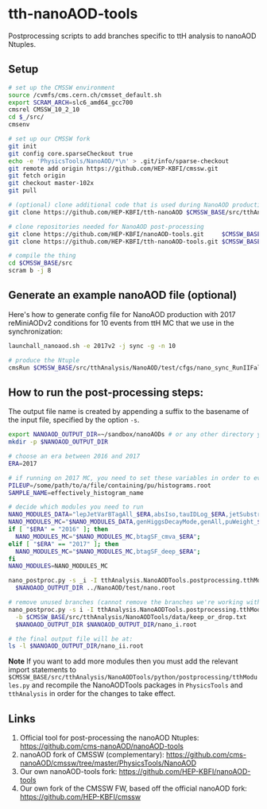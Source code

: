 # tth-nanoAOD-tools
Postprocessing scripts to add branches specific to ttH analysis to nanoAOD Ntuples.

## Setup

```bash
# set up the CMSSW environment
source /cvmfs/cms.cern.ch/cmsset_default.sh
export SCRAM_ARCH=slc6_amd64_gcc700
cmsrel CMSSW_10_2_10
cd $_/src/
cmsenv

# set up our CMSSW fork
git init
git config core.sparseCheckout true
echo -e 'PhysicsTools/NanoAOD/*\n' > .git/info/sparse-checkout
git remote add origin https://github.com/HEP-KBFI/cmssw.git
git fetch origin
git checkout master-102x
git pull

# (optional) clone additional code that is used during NanoAOD production
git clone https://github.com/HEP-KBFI/tth-nanoAOD $CMSSW_BASE/src/tthAnalysis/NanoAOD

# clone repositories needed for NanoAOD post-processing
git clone https://github.com/HEP-KBFI/nanoAOD-tools.git     $CMSSW_BASE/src/PhysicsTools/NanoAODTools
git clone https://github.com/HEP-KBFI/tth-nanoAOD-tools.git $CMSSW_BASE/src/tthAnalysis/NanoAODTools

# compile the thing
cd $CMSSW_BASE/src
scram b -j 8
```

## Generate an example nanoAOD file (optional)

Here's how to generate config file for NanoAOD production with 2017 reMiniAODv2 conditions for 10 events from ttH MC that we use in the synchronization:
```bash
launchall_nanoaod.sh -e 2017v2 -j sync -g -n 10

# produce the Ntuple
cmsRun $CMSSW_BASE/src/tthAnalysis/NanoAOD/test/cfgs/nano_sync_RunIIFall17MiniAODv2_cfg.py &> out.log
```

## How to run the post-processing steps:

The output file name is created by appending a suffix to the basename of the input file, specified by the option `-s`.

```bash
export NANOAOD_OUTPUT_DIR=~/sandbox/nanoAODs # or any other directory you prefer
mkdir -p $NANOAOD_OUTPUT_DIR

# choose an era between 2016 and 2017
ERA=2017

# if running on 2017 MC, you need to set these variables in order to evaluate PU weights
PILEUP=/some/path/to/a/file/containing/pu/histograms.root
SAMPLE_NAME=effectively_histogram_name

# decide which modules you need to run
NANO_MODULES_DATA="lepJetVarBTagAll_$ERA,absIso,tauIDLog_$ERA,jetSubstructureObservablesHTTv2,trigObjMatcher"
NANO_MODULES_MC="$NANO_MODULES_DATA,genHiggsDecayMode,genAll,puWeight_$ERA($PILEUP;$SAMPLE_NAME),jetmetUncertainties$ERA,btagSF_csvv2_$ERA"
if [ "$ERA" = "2016" ]; then
  NANO_MODULES_MC="$NANO_MODULES_MC,btagSF_cmva_$ERA";
elif [ "$ERA" == "2017" ]; then
  NANO_MODULES_MC="$NANO_MODULES_MC,btagSF_deep_$ERA";
fi
NANO_MODULES=NANO_MODULES_MC

nano_postproc.py -s _i -I tthAnalysis.NanoAODTools.postprocessing.tthModules $NANO_MODULES \
  $NANOAOD_OUTPUT_DIR ../NanoAOD/test/nano.root

# remove unused branches (cannot remove the branches we're working with, hence the 2nd command)
nano_postproc.py -s i -I tthAnalysis.NanoAODTools.postprocessing.tthModules countHistogramAll_$ERA \
  -b $CMSSW_BASE/src/tthAnalysis/NanoAODTools/data/keep_or_drop.txt                           \
  $NANOAOD_OUTPUT_DIR $NANOAOD_OUTPUT_DIR/nano_i.root

# the final output file will be at:
ls -l $NANOAOD_OUTPUT_DIR/nano_ii.root
```

**Note** If you want to add more modules then you must add the relevant import statements to `$CMSSW_BASE/src/tthAnalysis/NanoAODTools/python/postprocessing/tthModules.py` and recompile the NanoAODTools packages in `PhysicsTools` and `tthAnalysis` in order for the changes to take effect.

## Links

1. Official tool for post-processing the nanoAOD Ntuples: https://github.com/cms-nanoAOD/nanoAOD-tools
1. nanoAOD fork of CMSSW (complementary): https://github.com/cms-nanoAOD/cmssw/tree/master/PhysicsTools/NanoAOD
1. Our own nanoAOD-tools fork: https://github.com/HEP-KBFI/nanoAOD-tools
1. Our own fork of the CMSSW FW, based off the official nanoAOD fork: https://github.com/HEP-KBFI/cmssw
